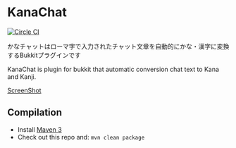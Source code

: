 KanaChat
========

[![Circle CI](https://circleci.com/gh/fubira/KanaChat.svg?style=svg&circle-token=3392171f053e7a8452a9e5139fec383c5bdb11c0)](https://circleci.com/gh/fubira/KanaChat)

かなチャットはローマ字で入力されたチャット文章を自動的にかな・漢字に変換するBukkitプラグインです

KanaChat is plugin for bukkit that automatic conversion chat text to Kana and Kanji.

[ScreenShot](http://i.imgur.com/z4vOY4H)

Compilation
-----------

* Install [Maven 3](http://maven.apache.org/download.html)
* Check out this repo and: `mvn clean package`
